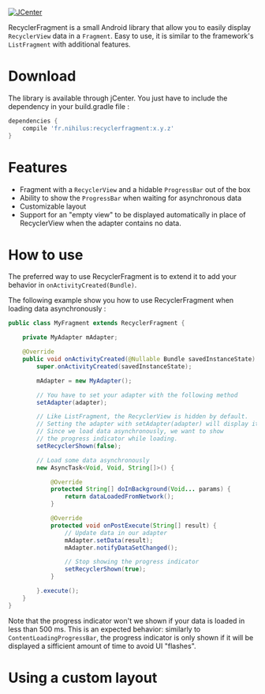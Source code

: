 [ ![JCenter](https://api.bintray.com/packages/nihilus/android/recyclerfragment/images/download.svg) ](https://bintray.com/nihilus/android/recyclerfragment/_latestVersion)

RecyclerFragment is a small Android library that allow you to easily
display `RecyclerView` data in a `Fragment`. Easy to use, it is similar to
the framework's `ListFragment` with additional features.

# Download #
The library is available through jCenter.
You just have to include the dependency in your build.gradle file :

```groovy
dependencies {
    compile 'fr.nihilus:recyclerfragment:x.y.z'
}
```

# Features #

- Fragment with a `RecyclerView` and a hidable `ProgressBar` out of the box
- Ability to show the `ProgressBar` when waiting for asynchronous data
- Customizable layout
- Support for an "empty view" to be displayed automatically in place
of RecyclerView when the adapter contains no data.

# How to use #

The preferred way to use RecyclerFragment is to extend it to add
your behavior in `onActivityCreated(Bundle)`.

The following example show you how to use RecyclerFragment when loading
data asynchronously :

```java
public class MyFragment extends RecyclerFragment {

    private MyAdapter mAdapter;

    @Override
    public void onActivityCreated(@Nullable Bundle savedInstanceState) {
        super.onActivityCreated(savedInstanceState);

        mAdapter = new MyAdapter();

        // You have to set your adapter with the following method
        setAdapter(adapter);

        // Like ListFragment, the RecyclerView is hidden by default.
        // Setting the adapter with setAdapter(adapter) will display it.
        // Since we load data asynchronously, we want to show
        // the progress indicator while loading.
        setRecyclerShown(false);

        // Load some data asynchronously
        new AsyncTask<Void, Void, String[]>() {

            @Override
            protected String[] doInBackground(Void... params) {
                return dataLoadedFromNetwork();
            }

            @Override
            protected void onPostExecute(String[] result) {
                // Update data in our adapter
                mAdapter.setData(result);
                mAdapter.notifyDataSetChanged();

                // Stop showing the progress indicator
                setRecyclerShown(true);
            }

        }.execute();
    }
}
```

Note that the progress indicator won't we shown if your data is loaded
in less than 500 ms. This is an expected behavior: similarly to
`ContentLoadingProgressBar`, the progress indicator is only shown if it
will be displayed a sifficient amount of time to avoid UI "flashes".

# Using a custom layout #

